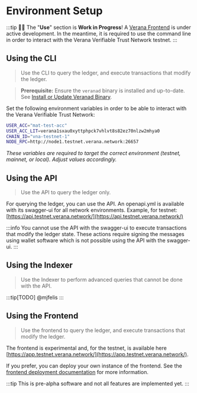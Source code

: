 # Environment Setup

:::tip
🙌🏻 The "**Use**" section is **Work in Progress**!
A [Verana Frontend](https://github.com/verana-labs/verana-frontend) is under active development. In the meantime, it is required to use the command line in order to interact with the Verana Verifiable Trust Network testnet.
:::

## Using the CLI

>Use the CLI to query the ledger, and execute transactions that modify the ledger.

> **Prerequisite:** Ensure the `veranad` binary is installed and up-to-date.  
> See [Install or Update Veranad Binary](/docs/next/run/network/run-a-node/prerequisites).

Set the following environment variables in order to be able to interact with the Verana Verifiable Trust Network:

```bash
USER_ACC="mat-test-acc"
USER_ACC_LIT=verana1sxau0xyttphpck7vhlvt8s82ez70nlzw2mhya0
CHAIN_ID="vna-testnet-1"
NODE_RPC=http://node1.testnet.verana.network:26657
```

*These variables are required to target the correct environment (testnet, mainnet, or local). Adjust values accordingly.*

## Using the API

>Use the API to query the ledger only.

For querying the ledger, you can use the API. An openapi.yml is available with its swagger-ui for all network environments. Example, for testnet: [https://api.testnet.verana.network/](https://api.testnet.verana.network/)

:::info
You cannot use the API with the swagger-ui to execute transactions that modify the ledger state. These actions require signing the messages using wallet software which is not possible using the API with the swagger-ui.
:::

## Using the Indexer

>Use the Indexer to perform advanced queries that cannot be done with the API.

:::tip[TODO]
@mjfelis
:::

## Using the Frontend

>Use the frontend to query the ledger, and execute transactions that modify the ledger.

The frontend is experimental and, for the testnet, is available here [https://app.testnet.verana.network/](https://app.testnet.verana.network/).

If you prefer, you can deploy your own instance of the frontend. See the [frontend deployment documentation](/next/run/other-component-deployment/frontend) for more information.

:::tip
This is pre-alpha software and not all features are implemented yet.
:::

